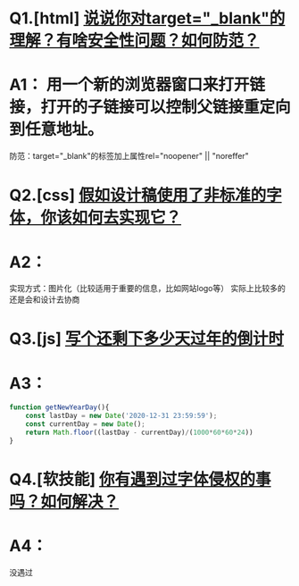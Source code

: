 # Q1.[html] [说说你对target="_blank"的理解？有啥安全性问题？如何防范？](https://github.com/haizlin/fe-interview/issues/185)
# A1： 用一个新的浏览器窗口来打开链接，打开的子链接可以控制父链接重定向到任意地址。
防范：target="_blank"的标签加上属性rel="noopener" || "noreffer"

# Q2.[css] [假如设计稿使用了非标准的字体，你该如何去实现它？](https://github.com/haizlin/fe-interview/issues/186)
# A2：
实现方式：图片化（比较适用于重要的信息，比如网站logo等）
实际上比较多的还是会和设计去协商

# Q3.[js] [写个还剩下多少天过年的倒计时](https://github.com/haizlin/fe-interview/issues/187)
# A3：
```javascript
function getNewYearDay(){
    const lastDay = new Date('2020-12-31 23:59:59');
    const currentDay = new Date();
    return Math.floor((lastDay - currentDay)/(1000*60*60*24))
}

```

# Q4.[软技能] [你有遇到过字体侵权的事吗？如何解决？](https://github.com/haizlin/fe-interview/issues/188)
# A4：
没遇过
